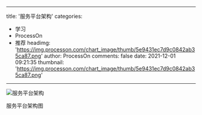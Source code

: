 
---
title: '服务平台架构'
categories: 
 - 学习
 - ProcessOn
 - 推荐
headimg: 'https://img.processon.com/chart_image/thumb/5e9431ec7d9c0842ab35ca87.png'
author: ProcessOn
comments: false
date: 2021-12-01 09:21:35
thumbnail: 'https://img.processon.com/chart_image/thumb/5e9431ec7d9c0842ab35ca87.png'
---

<div>   
<img class="thumb" alt="服务平台架构" src="https://img.processon.com/chart_image/thumb/5e9431ec7d9c0842ab35ca87.png" referrerpolicy="no-referrer">
<p>服务平台架构图</p>  
</div>
            